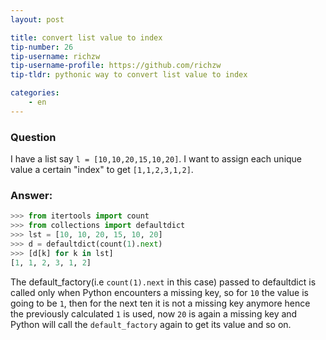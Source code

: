 ```yaml
---
layout: post

title: convert list value to index
tip-number: 26
tip-username: richzw
tip-username-profile: https://github.com/richzw
tip-tldr: pythonic way to convert list value to index

categories:
    - en
---
```


### Question

I have a list say `l = [10,10,20,15,10,20]`. I want to assign each unique value a certain "index" to get `[1,1,2,3,1,2]`.

### Answer:

```python
>>> from itertools import count
>>> from collections import defaultdict
>>> lst = [10, 10, 20, 15, 10, 20]
>>> d = defaultdict(count(1).next)
>>> [d[k] for k in lst]
[1, 1, 2, 3, 1, 2]
```

The default_factory(i.e `count(1).next` in this case) passed to defaultdict is called only when Python encounters a missing key, 
so for `10` the value is going to be `1`, then for the next ten it is not a missing key anymore hence the previously calculated `1` is used, 
now `20` is again a missing key and Python will call the `default_factory` again to get its value and so on.

